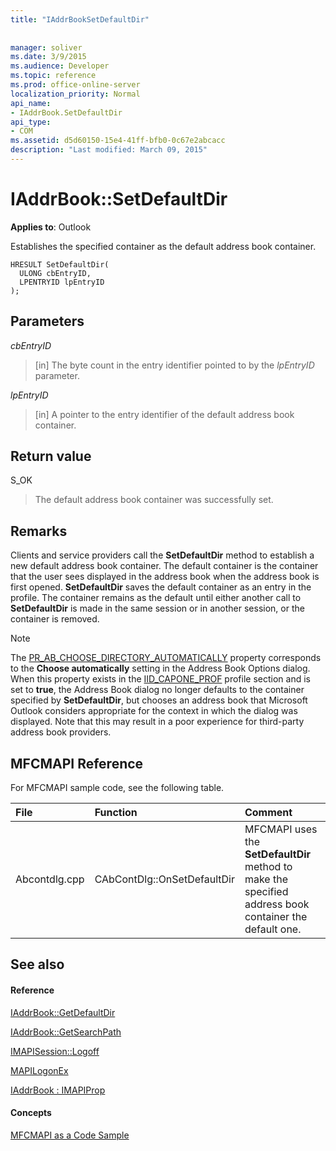 ```yaml
---
title: "IAddrBookSetDefaultDir"
 
 
manager: soliver
ms.date: 3/9/2015
ms.audience: Developer
ms.topic: reference
ms.prod: office-online-server
localization_priority: Normal
api_name:
- IAddrBook.SetDefaultDir
api_type:
- COM
ms.assetid: d5d60150-15e4-41ff-bfb0-0c67e2abcacc
description: "Last modified: March 09, 2015"
---
```


# IAddrBook::SetDefaultDir

  
  
**Applies to**: Outlook 
  
Establishes the specified container as the default address book container.
  
```
HRESULT SetDefaultDir(
  ULONG cbEntryID,
  LPENTRYID lpEntryID
);
```

## Parameters

 _cbEntryID_
  
> [in] The byte count in the entry identifier pointed to by the  _lpEntryID_ parameter. 
    
 _lpEntryID_
  
> [in] A pointer to the entry identifier of the default address book container.
    
## Return value

S_OK 
  
> The default address book container was successfully set.
    
## Remarks

Clients and service providers call the **SetDefaultDir** method to establish a new default address book container. The default container is the container that the user sees displayed in the address book when the address book is first opened. **SetDefaultDir** saves the default container as an entry in the profile. The container remains as the default until either another call to **SetDefaultDir** is made in the same session or in another session, or the container is removed. 
  
> [!NOTE]
> The [PR_AB_CHOOSE_DIRECTORY_AUTOMATICALLY](pidtagaddressbookchoosedirectoryautomatically-canonical-property.md) property corresponds to the **Choose automatically** setting in the Address Book Options dialog. When this property exists in the [IID_CAPONE_PROF](http://msdn.microsoft.com/library/281aabc3-9656-299c-4c78-7733dc71050a%28Office.15%29.aspx) profile section and is set to **true**, the Address Book dialog no longer defaults to the container specified by **SetDefaultDir**, but chooses an address book that Microsoft Outlook considers appropriate for the context in which the dialog was displayed. Note that this may result in a poor experience for third-party address book providers. 
  
## MFCMAPI Reference

For MFCMAPI sample code, see the following table.
  
|**File**|**Function**|**Comment**|
|:-----|:-----|:-----|
|Abcontdlg.cpp  <br/> |CAbContDlg::OnSetDefaultDir  <br/> |MFCMAPI uses the **SetDefaultDir** method to make the specified address book container the default one.  <br/> |
   
## See also

#### Reference

[IAddrBook::GetDefaultDir](iaddrbook-getdefaultdir.md)
  
[IAddrBook::GetSearchPath](iaddrbook-getsearchpath.md)
  
[IMAPISession::Logoff](imapisession-logoff.md)
  
[MAPILogonEx](mapilogonex.md)
  
[IAddrBook : IMAPIProp](iaddrbookimapiprop.md)
#### Concepts

[MFCMAPI as a Code Sample](mfcmapi-as-a-code-sample.md)

